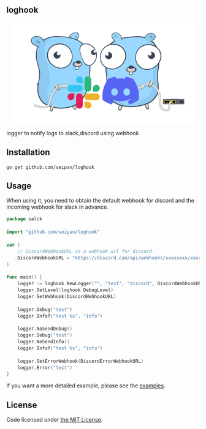 ## loghook
<div align="center">
<img src="img/logo.png" alt="属性" title="タイトル">
</div>

 logger to notify logs to slack,discord using webhook 
## Installation
```
go get github.com/seipan/loghook
```

## Usage
When using it, you need to obtain the default webhook for discord and the incoming webhook for slack in advance.
```go
package salck

import "github.com/seipan/loghook"

var (
	// DiscordWebhookURL is a webhook url for discord.
	DiscordWebhookURL = "https://discord.com/api/webhooks/xxxxxxxx/xxxxxxxx"
)

func main() {
	logger := loghook.NewLogger("", "test", "discord", DiscordWebhookURL)
	logger.SetLevel(loghook.DebugLevel)
	logger.SetWebhook(DiscordWebhookURL)

	logger.Debug("test")
	logger.Infof("test %s", "info")

	logger.NoSendDebug()
	logger.Debug("test")
	logger.NoSendInfo()
	logger.Infof("test %s", "info")

    logger.SetErrorWebhook(DiscordErrorWebhookURL)
	logger.Error("test")
}
```
If you want a more detailed example, please see the [examples](https://github.com/seipan/loghook/blob/main/example).
## License
Code licensed under 
[the MIT License](https://github.com/seipan/loghook/blob/main/LICENSE).
